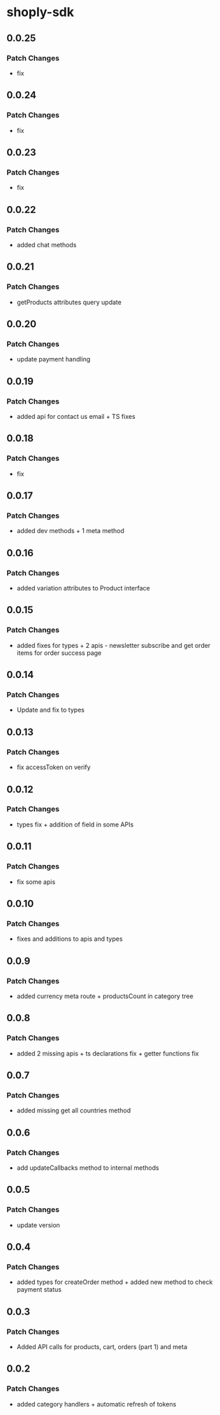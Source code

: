 # shoply-sdk

## 0.0.25

### Patch Changes

- fix

## 0.0.24

### Patch Changes

- fix

## 0.0.23

### Patch Changes

- fix

## 0.0.22

### Patch Changes

- added chat methods

## 0.0.21

### Patch Changes

- getProducts attributes query update

## 0.0.20

### Patch Changes

- update payment handling

## 0.0.19

### Patch Changes

- added api for contact us email + TS fixes

## 0.0.18

### Patch Changes

- fix

## 0.0.17

### Patch Changes

- added dev methods + 1 meta method

## 0.0.16

### Patch Changes

- added variation attributes to Product interface

## 0.0.15

### Patch Changes

- added fixes for types + 2 apis - newsletter subscribe and get order items for order success page

## 0.0.14

### Patch Changes

- Update and fix to types

## 0.0.13

### Patch Changes

- fix accessToken on verify

## 0.0.12

### Patch Changes

- types fix + addition of field in some APIs

## 0.0.11

### Patch Changes

- fix some apis

## 0.0.10

### Patch Changes

- fixes and additions to apis and types

## 0.0.9

### Patch Changes

- added currency meta route + productsCount in category tree

## 0.0.8

### Patch Changes

- added 2 missing apis + ts declarations fix + getter functions fix

## 0.0.7

### Patch Changes

- added missing get all countries method

## 0.0.6

### Patch Changes

- add updateCallbacks method to internal methods

## 0.0.5

### Patch Changes

- update version

## 0.0.4

### Patch Changes

- added types for createOrder method + added new method to check payment status

## 0.0.3

### Patch Changes

- Added API calls for products, cart, orders (part 1) and meta

## 0.0.2

### Patch Changes

- added category handlers + automatic refresh of tokens
